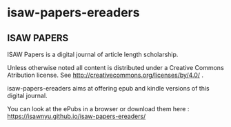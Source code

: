 # isaw-papers-ereaders

ISAW PAPERS
-----------------------
ISAW Papers is a digital journal of article length scholarship.

Unless otherwise noted all content is distributed under a 
Creative Commons Atribution license. See http://creativecommons.org/licenses/by/4.0/ .

isaw-papers-ereaders aims at offering epub and kindle versions of this digital journal.

You can look at the ePubs in a browser or download them here : https://isawnyu.github.io/isaw-papers-ereaders/
